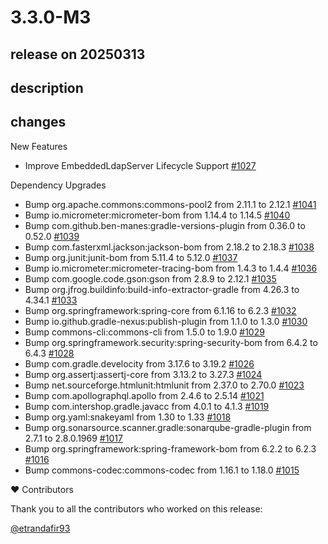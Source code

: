 # 3.3.0-M3

## release on 20250313

## description

## changes

New Features

* Improve EmbeddedLdapServer Lifecycle Support <a href="https://github.com/spring-projects/spring-ldap/pull/1027" data-hovercard-type="pull_request" data-hovercard-url="/spring-projects/spring-ldap/pull/1027/hovercard">#1027</a>

Dependency Upgrades

* Bump org.apache.commons:commons-pool2 from 2.11.1 to 2.12.1 <a href="https://github.com/spring-projects/spring-ldap/pull/1041" data-hovercard-type="pull_request" data-hovercard-url="/spring-projects/spring-ldap/pull/1041/hovercard">#1041</a>
* Bump io.micrometer:micrometer-bom from 1.14.4 to 1.14.5 <a href="https://github.com/spring-projects/spring-ldap/pull/1040" data-hovercard-type="pull_request" data-hovercard-url="/spring-projects/spring-ldap/pull/1040/hovercard">#1040</a>
* Bump com.github.ben-manes:gradle-versions-plugin from 0.36.0 to 0.52.0 <a href="https://github.com/spring-projects/spring-ldap/pull/1039" data-hovercard-type="pull_request" data-hovercard-url="/spring-projects/spring-ldap/pull/1039/hovercard">#1039</a>
* Bump com.fasterxml.jackson:jackson-bom from 2.18.2 to 2.18.3 <a href="https://github.com/spring-projects/spring-ldap/pull/1038" data-hovercard-type="pull_request" data-hovercard-url="/spring-projects/spring-ldap/pull/1038/hovercard">#1038</a>
* Bump org.junit:junit-bom from 5.11.4 to 5.12.0 <a href="https://github.com/spring-projects/spring-ldap/pull/1037" data-hovercard-type="pull_request" data-hovercard-url="/spring-projects/spring-ldap/pull/1037/hovercard">#1037</a>
* Bump io.micrometer:micrometer-tracing-bom from 1.4.3 to 1.4.4 <a href="https://github.com/spring-projects/spring-ldap/pull/1036" data-hovercard-type="pull_request" data-hovercard-url="/spring-projects/spring-ldap/pull/1036/hovercard">#1036</a>
* Bump com.google.code.gson:gson from 2.8.9 to 2.12.1 <a href="https://github.com/spring-projects/spring-ldap/pull/1035" data-hovercard-type="pull_request" data-hovercard-url="/spring-projects/spring-ldap/pull/1035/hovercard">#1035</a>
* Bump org.jfrog.buildinfo:build-info-extractor-gradle from 4.26.3 to 4.34.1 <a href="https://github.com/spring-projects/spring-ldap/pull/1033" data-hovercard-type="pull_request" data-hovercard-url="/spring-projects/spring-ldap/pull/1033/hovercard">#1033</a>
* Bump org.springframework:spring-core from 6.1.16 to 6.2.3 <a href="https://github.com/spring-projects/spring-ldap/pull/1032" data-hovercard-type="pull_request" data-hovercard-url="/spring-projects/spring-ldap/pull/1032/hovercard">#1032</a>
* Bump io.github.gradle-nexus:publish-plugin from 1.1.0 to 1.3.0 <a href="https://github.com/spring-projects/spring-ldap/pull/1030" data-hovercard-type="pull_request" data-hovercard-url="/spring-projects/spring-ldap/pull/1030/hovercard">#1030</a>
* Bump commons-cli:commons-cli from 1.5.0 to 1.9.0 <a href="https://github.com/spring-projects/spring-ldap/pull/1029" data-hovercard-type="pull_request" data-hovercard-url="/spring-projects/spring-ldap/pull/1029/hovercard">#1029</a>
* Bump org.springframework.security:spring-security-bom from 6.4.2 to 6.4.3 <a href="https://github.com/spring-projects/spring-ldap/pull/1028" data-hovercard-type="pull_request" data-hovercard-url="/spring-projects/spring-ldap/pull/1028/hovercard">#1028</a>
* Bump com.gradle.develocity from 3.17.6 to 3.19.2 <a href="https://github.com/spring-projects/spring-ldap/pull/1026" data-hovercard-type="pull_request" data-hovercard-url="/spring-projects/spring-ldap/pull/1026/hovercard">#1026</a>
* Bump org.assertj:assertj-core from 3.13.2 to 3.27.3 <a href="https://github.com/spring-projects/spring-ldap/pull/1024" data-hovercard-type="pull_request" data-hovercard-url="/spring-projects/spring-ldap/pull/1024/hovercard">#1024</a>
* Bump net.sourceforge.htmlunit:htmlunit from 2.37.0 to 2.70.0 <a href="https://github.com/spring-projects/spring-ldap/pull/1023" data-hovercard-type="pull_request" data-hovercard-url="/spring-projects/spring-ldap/pull/1023/hovercard">#1023</a>
* Bump com.apollographql.apollo from 2.4.6 to 2.5.14 <a href="https://github.com/spring-projects/spring-ldap/pull/1021" data-hovercard-type="pull_request" data-hovercard-url="/spring-projects/spring-ldap/pull/1021/hovercard">#1021</a>
* Bump com.intershop.gradle.javacc from 4.0.1 to 4.1.3 <a href="https://github.com/spring-projects/spring-ldap/pull/1019" data-hovercard-type="pull_request" data-hovercard-url="/spring-projects/spring-ldap/pull/1019/hovercard">#1019</a>
* Bump org.yaml:snakeyaml from 1.30 to 1.33 <a href="https://github.com/spring-projects/spring-ldap/pull/1018" data-hovercard-type="pull_request" data-hovercard-url="/spring-projects/spring-ldap/pull/1018/hovercard">#1018</a>
* Bump org.sonarsource.scanner.gradle:sonarqube-gradle-plugin from 2.7.1 to 2.8.0.1969 <a href="https://github.com/spring-projects/spring-ldap/pull/1017" data-hovercard-type="pull_request" data-hovercard-url="/spring-projects/spring-ldap/pull/1017/hovercard">#1017</a>
* Bump org.springframework:spring-framework-bom from 6.2.2 to 6.2.3 <a href="https://github.com/spring-projects/spring-ldap/pull/1016" data-hovercard-type="pull_request" data-hovercard-url="/spring-projects/spring-ldap/pull/1016/hovercard">#1016</a>
* Bump commons-codec:commons-codec from 1.16.1 to 1.18.0 <a href="https://github.com/spring-projects/spring-ldap/pull/1015" data-hovercard-type="pull_request" data-hovercard-url="/spring-projects/spring-ldap/pull/1015/hovercard">#1015</a>

❤️ Contributors

Thank you to all the contributors who worked on this release:

<a class="user-mention notranslate" data-hovercard-type="user" data-hovercard-url="/users/etrandafir93/hovercard" data-octo-click="hovercard-link-click" data-octo-dimensions="link_type:self" href="https://github.com/etrandafir93">@etrandafir93</a>

